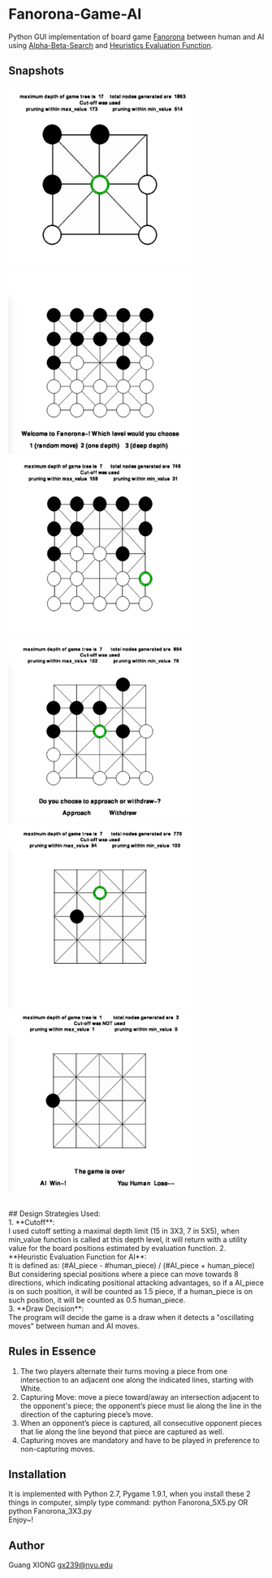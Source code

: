 # Fanorona-Game-AI
Python GUI implementation of board game [Fanorona](http://en.wikipedia.org/wiki/Fanorona) between human and AI using [Alpha-Beta-Search](http://en.wikipedia.org/wiki/Alpha%E2%80%93beta_pruning) and [Heuristics Evaluation Function](http://en.wikipedia.org/wiki/Heuristic_%28computer_science%29). 

## Snapshots
<img src="./snapshots/33.png" width="360px" height="360px" /><img src="./snapshots/1.png" width="360px" height="360px" />
<br><img src="./snapshots/1-5.png" width="360px" height="360px" />
<img src="./snapshots/2.png" width="360px" height="360px" />
<br><img src="./snapshots/3.png" width="360px" height="360px" />
<img src="./snapshots/4.png" width="360px" height="360px" />

<br>
## Design Strategies Used:<br>
1. **Cutoff**:<br> I used cutoff setting a maximal depth limit (15 in 3X3, 7 in 5X5), when min_value function is called at this depth level, it will return with a utility value for the board positions estimated by evaluation function.
2. **Heuristic Evaluation Function for AI**:<br> It is defined as:
(#AI_piece - #human_piece) / (#AI_piece + human_piece)<br>
But considering special positions where a piece can move towards 8 directions, which indicating positional attacking advantages, so if a AI_piece is on such position, it will be counted as 1.5 piece, if a human_piece is on such position, it will be counted as 0.5 human_piece.<br>
3. **Draw Decision**:<br> The program will decide the game is a draw when it detects a "oscillating moves" between human and AI moves.

## Rules in Essence
1. The two players alternate their turns moving a piece from one intersection to an adjacent one along the indicated lines, starting with White.<br>
2. Capturing Move: move a piece toward/away an intersection adjacent to the opponent's piece; the opponent’s piece must lie along the line in the direction of the capturing piece’s move.
3. When an opponent’s piece is captured, all consecutive opponent pieces that lie along the line beyond that piece are captured as well.
4. Capturing moves are mandatory and have to be played in preference to non-capturing moves.

## Installation
It is implemented with Python 2.7, Pygame 1.9.1, when you install these 2 things in computer, simply type command: python Fanorona_5X5.py OR python Fanorona_3X3.py <br>
Enjoy~!

## Author<br>
Guang XIONG  gx239@nyu.edu
